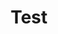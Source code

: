 ---
title: "Test"
passing_percentage: 70
questions:
    - id: "q1"
      text: "Which of the following are characteristics of the pre-DevOps era ?"
      type: "multiple-answer"
      marks: 2
      options:
        - id: "a"
          text: "Inconsistent infrastructure"
          is_correct: true
        - id: "b"
          text: "Operations Engineers did not have a lot of insight into the product they were pushing into production"
          is_correct: true
        - id: "c"
          text: "Infrastructure changes were done in a continuous manner, in small batch releases"
        - id: "d"
          text: "Infrastructure changes were done ad hoc"
        - id: "e"
          text: "Logs were pulled automatically and centrally managed"

    - id: "q2"
      text: "Which of the following are key principles of DevOps?"
      type: "single-answer"
      marks: 2
      options:
        - id: "a"
          text: "Collaboration"
        - id: "b"
          text: "Automation"
        - id: "c"
          text: "Continuous Integration (CI) and Continuous Deployment (CD)"
        - id: "d"
          text: "All of the above"
          is_correct: true


    - id: "q3"
      text: "Which of the following is a popular containerization tool?"
      type: "single-answer"
      marks: 2
      options:
        - id: "a"
          text: "Docker"
          is_correct: true
        - id: "b"
          text: "Prometheus"
        - id: "c"
          text: "Terraform"
        - id: "d"
          text: "DataDog"

layout: "test"
type: "test"
---